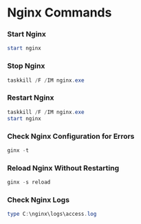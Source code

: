 # **Nginx Commands**

### **Start Nginx**
```powershell
start nginx
```

### **Stop Nginx**
```powershell
taskkill /F /IM nginx.exe
```

### **Restart Nginx**
```powershell
taskkill /F /IM nginx.exe
start nginx
```

### **Check Nginx Configuration for Errors**
```powershell
ginx -t
```

### **Reload Nginx Without Restarting**
```powershell
ginx -s reload
```

### **Check Nginx Logs**
```powershell
type C:\nginx\logs\access.log
```
